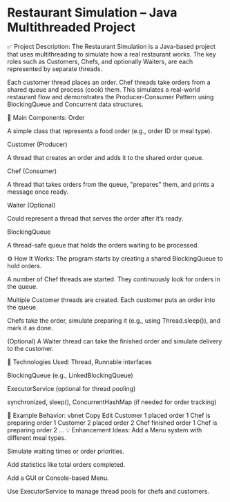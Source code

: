 # Restaurant Simulation – Java Multithreaded Project
✅ Project Description:
The Restaurant Simulation is a Java-based project that uses multithreading to simulate how a real restaurant works. The key roles such as Customers, Chefs, and optionally Waiters, are each represented by separate threads.

Each customer thread places an order. Chef threads take orders from a shared queue and process (cook) them. This simulates a real-world restaurant flow and demonstrates the Producer-Consumer Pattern using BlockingQueue and Concurrent data structures.

🧱 Main Components:
Order

A simple class that represents a food order (e.g., order ID or meal type).

Customer (Producer)

A thread that creates an order and adds it to the shared order queue.

Chef (Consumer)

A thread that takes orders from the queue, "prepares" them, and prints a message once ready.

Waiter (Optional)

Could represent a thread that serves the order after it’s ready.

BlockingQueue

A thread-safe queue that holds the orders waiting to be processed.

⚙️ How It Works:
The program starts by creating a shared BlockingQueue to hold orders.

A number of Chef threads are started. They continuously look for orders in the queue.

Multiple Customer threads are created. Each customer puts an order into the queue.

Chefs take the order, simulate preparing it (e.g., using Thread.sleep()), and mark it as done.

(Optional) A Waiter thread can take the finished order and simulate delivery to the customer.

🔧 Technologies Used:
Thread, Runnable interfaces

BlockingQueue<Order> (e.g., LinkedBlockingQueue)

ExecutorService (optional for thread pooling)

synchronized, sleep(), ConcurrentHashMap (if needed for order tracking)

🧪 Example Behavior:
vbnet
Copy
Edit
Customer 1 placed order 1
Chef is preparing order 1
Customer 2 placed order 2
Chef finished order 1
Chef is preparing order 2
...
💡 Enhancement Ideas:
Add a Menu system with different meal types.

Simulate waiting times or order priorities.

Add statistics like total orders completed.

Add a GUI or Console-based Menu.

Use ExecutorService to manage thread pools for chefs and customers.
